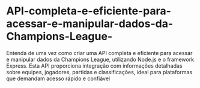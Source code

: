 # API-completa-e-eficiente-para-acessar-e-manipular-dados-da-Champions-League-
Entenda de uma vez como criar uma API completa e eficiente para acessar e manipular dados da Champions League, utilizando Node.js e o framework Express. Esta API proporciona integração com informações detalhadas sobre equipes, jogadores, partidas e classificações, ideal para plataformas que demandam acesso rápido e confiável
